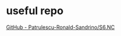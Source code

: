 # useful repo

[GitHub - Patrulescu-Ronald-Sandrino/S6.NC](https://github.com/Patrulescu-Ronald-Sandrino/S6.NC/tree/main)


